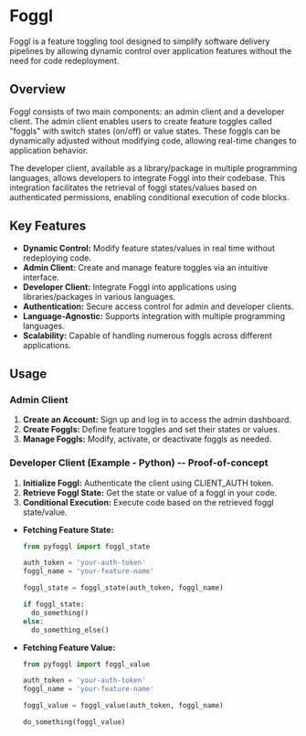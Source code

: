 # Foggl

Foggl is a feature toggling tool designed to simplify software delivery pipelines by allowing dynamic control over application features without the need for code redeployment.

## Overview

Foggl consists of two main components: an admin client and a developer client. The admin client enables users to create feature toggles called "foggls" with switch states (on/off) or value states. These foggls can be dynamically adjusted without modifying code, allowing real-time changes to application behavior.

The developer client, available as a library/package in multiple programming languages, allows developers to integrate Foggl into their codebase. This integration facilitates the retrieval of foggl states/values based on authenticated permissions, enabling conditional execution of code blocks.

## Key Features

- **Dynamic Control:** Modify feature states/values in real time without redeploying code.
- **Admin Client:** Create and manage feature toggles via an intuitive interface.
- **Developer Client:** Integrate Foggl into applications using libraries/packages in various languages.
- **Authentication:** Secure access control for admin and developer clients.
- **Language-Agnostic:** Supports integration with multiple programming languages.
- **Scalability:** Capable of handling numerous foggls across different applications.

## Usage

### Admin Client

1. **Create an Account:** Sign up and log in to access the admin dashboard.
2. **Create Foggls:** Define feature toggles and set their states or values.
3. **Manage Foggls:** Modify, activate, or deactivate foggls as needed.

### Developer Client (Example - Python) -- Proof-of-concept

1. **Initialize Foggl:** Authenticate the client using CLIENT_AUTH token.
2. **Retrieve Foggl State:** Get the state or value of a foggl in your code.
3. **Conditional Execution:** Execute code based on the retrieved foggl state/value.

- **Fetching Feature State:**

  ```python
  from pyfoggl import foggl_state

  auth_token = 'your-auth-token'
  foggl_name = 'your-feature-name'

  foggl_state = foggl_state(auth_token, foggl_name)
  
  if foggl_state:
    do_something()
  else:
    do_something_else()

  ```

- **Fetching Feature Value:**

  ```python
  from pyfoggl import foggl_value

  auth_token = 'your-auth-token'
  foggl_name = 'your-feature-name'

  foggl_value = foggl_value(auth_token, foggl_name)
  
  do_something(foggl_value)

  ```
